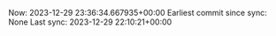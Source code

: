Now: 2023-12-29 23:36:34.667935+00:00 Earliest commit since sync: None Last sync: 2023-12-29 22:10:21+00:00
